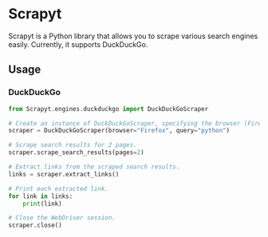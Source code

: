 # Scrapyt

Scrapyt is a Python library that allows you to scrape various search engines easily. Currently, it supports DuckDuckGo.

## Usage

### DuckDuckGo

```python
from Scrapyt.engines.duckduckgo import DuckDuckGoScraper

# Create an instance of DuckDuckGoScraper, specifying the browser (Firefox) and the search query ("python").
scraper = DuckDuckGoScraper(browser="Firefox", query="python")

# Scrape search results for 2 pages.
scraper.scrape_search_results(pages=2)

# Extract links from the scraped search results.
links = scraper.extract_links()

# Print each extracted link.
for link in links:
    print(link)

# Close the WebDriver session.
scraper.close()
